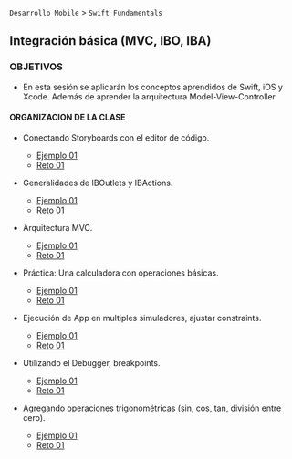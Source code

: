 
`Desarrollo Mobile` > `Swift Fundamentals`

## Integración básica (MVC, IBO, IBA)  

### OBJETIVOS 

- En esta sesión se aplicarán los conceptos aprendidos de Swift, iOS y Xcode. Además de aprender la arquitectura Model-View-Controller.

#### ORGANIZACION DE LA CLASE 

- Conectando Storyboards con el editor de código.

	- [Ejemplo 01](Ejemplo-01)
	- [Reto 01](Reto-01)

- Generalidades de IBOutlets y IBActions.

	- [Ejemplo 01](Ejemplo-01)
	- [Reto 01](Reto-01)

- Arquitectura MVC.

	- [Ejemplo 01](Ejemplo-01)
	- [Reto 01](Reto-01)

- Práctica: Una calculadora con operaciones básicas.

	- [Ejemplo 01](Ejemplo-01)
	- [Reto 01](Reto-01)

- Ejecución de App en multiples simuladores, ajustar constraints.

	- [Ejemplo 01](Ejemplo-01)
	- [Reto 01](Reto-01)

- Utilizando el Debugger, breakpoints.

	- [Ejemplo 01](Ejemplo-01)
	- [Reto 01](Reto-01)

- Agregando operaciones trigonométricas (sin, cos, tan, división entre cero).

	- [Ejemplo 01](Ejemplo-01)
	- [Reto 01](Reto-01)
